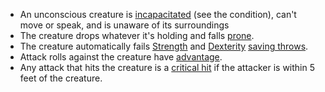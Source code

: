 -   An unconscious creature is [incapacitated](https://www.dandwiki.com/wiki/5e_SRD:Conditions#Incapacitated "5e SRD:Conditions") (see the condition), can't move or speak, and is unaware of its surroundings
-   The creature drops whatever it's holding and falls [prone](https://www.dandwiki.com/wiki/5e_SRD:Conditions#Prone "5e SRD:Conditions").
-   The creature automatically fails [Strength](https://www.dandwiki.com/wiki/5e_SRD:Strength "5e SRD:Strength") and [Dexterity](https://www.dandwiki.com/wiki/5e_SRD:Dexterity "5e SRD:Dexterity") [saving throws](https://www.dandwiki.com/wiki/5e_SRD:Saving_Throws "5e SRD:Saving Throws").
-   Attack rolls against the creature have [advantage](https://www.dandwiki.com/wiki/5e_SRD:Advantage "5e SRD:Advantage").
-   Any attack that hits the creature is a [critical hit](https://www.dandwiki.com/wiki/5e_SRD:Damage_Rolls#Critical_Hits "5e SRD:Damage Rolls") if the attacker is within 5 feet of the creature.